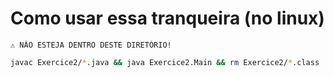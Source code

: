 # Como usar essa tranqueira (no linux)


```
⚠️ NÃO ESTEJA DENTRO DESTE DIRETÓRIO!
```


```bash
javac Exercice2/*.java && java Exercice2.Main && rm Exercice2/*.class
```